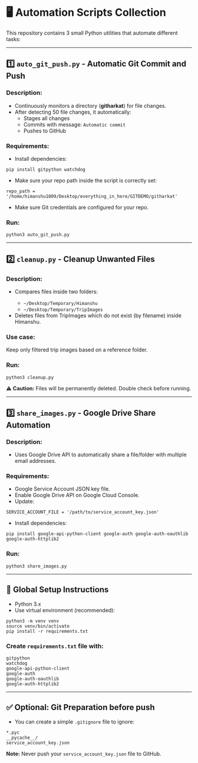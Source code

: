 <!DOCTYPE html>
<html lang="en">
<head>
  <meta charset="UTF-8">
 
</head>
<body>

<h1>🖥️ Automation Scripts Collection</h1>

<p>This repository contains 3 small Python utilities that automate different tasks:</p>

<hr>

<h2>1️⃣ <code>auto_git_push.py</code> - Automatic Git Commit and Push</h2>

<h3>Description:</h3>
<ul>
  <li>Continuously monitors a directory (<strong>githarkat</strong>) for file changes.</li>
  <li>After detecting 50 file changes, it automatically:
    <ul>
      <li>Stages all changes</li>
      <li>Commits with message: <code>Automatic commit</code></li>
      <li>Pushes to GitHub</li>
    </ul>
  </li>
</ul>

<h3>Requirements:</h3>
<ul>
  <li>Install dependencies:</li>
</ul>

<pre><code>pip install gitpython watchdog
</code></pre>

<ul>
  <li>Make sure your repo path inside the script is correctly set:</li>
</ul>

<pre><code>repo_path = '/home/himanshu1009/Desktop/everything_in_here/GITDEMO/githarkat'
</code></pre>

<ul>
  <li>Make sure Git credentials are configured for your repo.</li>
</ul>

<h3>Run:</h3>

<pre><code>python3 auto_git_push.py
</code></pre>

<hr>

<h2>2️⃣ <code>cleanup.py</code> - Cleanup Unwanted Files</h2>

<h3>Description:</h3>
<ul>
  <li>Compares files inside two folders:</li>
  <ul>
    <li><code>~/Desktop/Temporary/Himanshu</code></li>
    <li><code>~/Desktop/Temporary/TripImages</code></li>
  </ul>
  <li>Deletes files from TripImages which do not exist (by filename) inside Himanshu.</li>
</ul>

<h3>Use case:</h3>
<p>Keep only filtered trip images based on a reference folder.</p>

<h3>Run:</h3>

<pre><code>python3 cleanup.py
</code></pre>

<p>⚠️ <strong>Caution:</strong> Files will be permanently deleted. Double check before running.</p>

<hr>

<h2>3️⃣ <code>share_images.py</code> - Google Drive Share Automation</h2>

<h3>Description:</h3>
<ul>
  <li>Uses Google Drive API to automatically share a file/folder with multiple email addresses.</li>
</ul>

<h3>Requirements:</h3>
<ul>
  <li>Google Service Account JSON key file.</li>
  <li>Enable Google Drive API on Google Cloud Console.</li>
  <li>Update:</li>
</ul>

<pre><code>SERVICE_ACCOUNT_FILE = '/path/to/service_account_key.json'
</code></pre>

<ul>
  <li>Install dependencies:</li>
</ul>

<pre><code>pip install google-api-python-client google-auth google-auth-oauthlib google-auth-httplib2
</code></pre>

<h3>Run:</h3>

<pre><code>python3 share_images.py
</code></pre>

<hr>

<h2>🔧 Global Setup Instructions</h2>
<ul>
  <li>Python 3.x</li>
  <li>Use virtual environment (recommended):</li>
</ul>

<pre><code>python3 -m venv venv
source venv/bin/activate
pip install -r requirements.txt
</code></pre>

<h3>Create <code>requirements.txt</code> file with:</h3>

<pre><code>gitpython
watchdog
google-api-python-client
google-auth
google-auth-oauthlib
google-auth-httplib2
</code></pre>

<hr>

<h2>✅ Optional: Git Preparation before push</h2>

<ul>
  <li>You can create a simple <code>.gitignore</code> file to ignore:</li>
</ul>

<pre><code>*.pyc
__pycache__/
service_account_key.json
</code></pre>

<p><strong>Note:</strong> Never push your <code>service_account_key.json</code> file to GitHub.</p>

</body>
</html>

